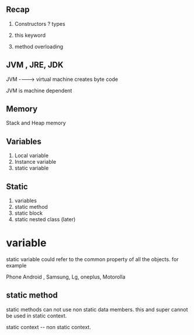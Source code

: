 ## Recap 

1. Constructors 
? 
types 

2. this keyword 
3. method overloading 

## JVM ,  JRE, JDK
JVM ----> virtual machine 
creates byte code 

JVM is machine dependent 



## Memory

Stack and Heap memory 




## Variables 
1. Local variable 
2. Instance variable 
3. static variable 


## Static 
1. variables 
2. static method 
3. static block 
4. static nested class (later)


# variable 
static variable could refer to the common property of all the objects. 
for example 

Phone Android ,  Samsung, Lg, oneplus, Motorolla

## static method

static methods can not use non static data members.
this and super cannot be used in static context. 

static context    -- non static context. 


















